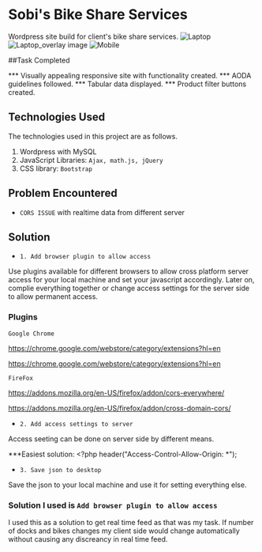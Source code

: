 # Sobi's Bike Share Services

Wordpress site build for client's bike share services. 
![Laptop](Sobi-s-Bike-Share-Services/laptop.JPG?raw=true " ")
![Laptop_overlay image](Sobi-s-Bike-Share-Services/laptop_overlay.JPG?raw=true " ")
![Mobile](Sobi-s-Bike-Share-Services/mobile.JPG?raw=true " ")

##Task Completed

*** Visually appealing responsive site with functionality created.
*** AODA guidelines followed.
*** Tabular data displayed.
*** Product filter buttons created.

## Technologies Used

The technologies used in this project are as follows.

1. Wordpress with MySQL
2. JavaScript Libraries: `Ajax, math.js, jQuery`
3. CSS library: `Bootstrap`

## Problem Encountered

* `CORS ISSUE` with realtime data from different server

## Solution

* `1. Add browser plugin to allow access`

 Use plugins available for different browsers to allow cross platform server access for your local machine and set your javascript accordingly. Later on, complie everything together or change access settings for the server side to allow permanent access.

 ### Plugins
  
  `Google Chrome`
  
  https://chrome.google.com/webstore/category/extensions?hl=en

  https://chrome.google.com/webstore/category/extensions?hl=en

  `FireFox`

  https://addons.mozilla.org/en-US/firefox/addon/cors-everywhere/

  https://addons.mozilla.org/en-US/firefox/addon/cross-domain-cors/

* `2. Add access settings to server`

Access seeting can be done on server side by different means. 

***Easiest solution: <?php header("Access-Control-Allow-Origin: *");

* `3. Save json to desktop`
 
 Save the json to your local machine and use it for setting everything else.

 ### Solution I used is `Add browser plugin to allow access`

 I used this as a solution to get real time feed as that was my task. If number of docks and bikes changes my client side would change automatically without causing any discreancy in real time feed.






